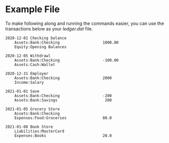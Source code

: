 # Example File

To make following along and running the commands easier, you can use the
transactions below as your *ledger.dat* file.

```ledger
2020-12-01 Checking balance
    Assets:Bank:Checking                   1000.00
    Equity:Opening Balances

2020-12-05 Withdrawl
    Assets:Bank:Checking                   -100.00
    Assets:Cash:Wallet

2020-12-31 Employer
    Assets:Bank:Checking                   2000
    Income:Salary

2021-01-01 Save
    Assets:Bank:Checking                   -200
    Assets:Bank:Savings                     200

2021-01-05 Grocery Store
	Assets:Bank:Checking
	Expenses:Food:Groceries                80.0

2021-01-08 Book Store
	Liabilities:MasterCard
	Expenses:Books                         20.0
```
